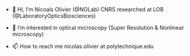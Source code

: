- 👋 Hi, I’m Nicoals Olivier (@NOLab) CNRS researched at LOB (@LaboratoryOpticsBiosciences)

- 👀 I’m interested in optical microscopy (Super Resolution & Nonlinear microscopy)

- 📫 How to reach me nicolas.olivier at polytechnique.edu

